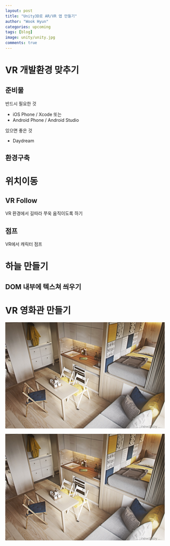 ```yaml
---
layout: post
title: "Unity3D로 AR/VR 앱 만들기"
author: "Wook Hyun"
categories: upcoming
tags: [blog]
image: unity/unity.jpg
comments: true
---
```


# VR 개발환경 맞추기

## 준비물 

반드시 필요한 것
- iOS Phone / Xcode   또는
- Android Phone / Android Studio

있으면 좋은 것
- Daydream



## 환경구축


# 위치이동

## VR Follow

VR 환경에서 길따라 쭈욱 움직이도록 하기

## 점프

VR에서 캐릭터 점프


# 하늘 만들기

## DOM 내부에 텍스쳐 씌우기


# VR 영화관 만들기

![alt](.//assets/images/2020-02-24-00-28-16.png)


![![](.//assets/images/2020-02-24-00-30-05.png)](.//assets/images/2020-02-24-00-29-15.png)